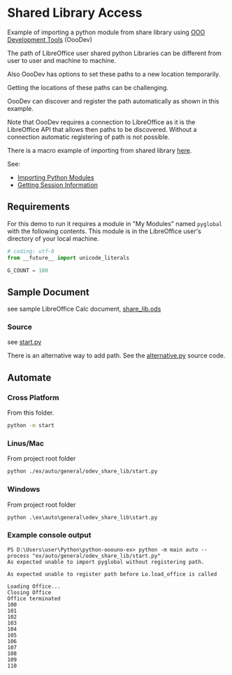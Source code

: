 # Shared Library Access

Example of importing a python module from share library using [OOO Development Tools] (OooDev)

The path of LibreOffice user shared python Libraries can be different from
user to user and machine to machine.

Also OooDev has options to set these paths to a new location temporarily.

Getting the locations of these paths can be challenging.

OooDev can discover and register the path automatically as shown in this example.

Note that OooDev requires a connection to LibreOffice as it is the LibreOffice API
that allows then paths to be discovered. Without a connection automatic registering of path is not possible.

There is a macro example of importing from shared library [here](../../../general/odev_share_lib/).

See:

- [Importing Python Modules]
- [Getting Session Information]

## Requirements

For this demo to run it requires a module in "My Modules" named `pyglobal` with the following contents.
This module is in the LibreOffice user's directory of your local machine.

```py
# coding: utf-8
from __future__ import unicode_literals

G_COUNT = 100
```

## Sample Document

see sample LibreOffice Calc document, [share_lib.ods](share_lib.ods)

### Source

see [start.py](./start.py)

There is an alternative way to add path. See the [alternative.py](./alternative.py) source code.

## Automate

### Cross Platform

From this folder.

```sh
python -m start
```

### Linus/Mac

From project root folder

```sh
python ./ex/auto/general/odev_share_lib/start.py
```

### Windows

From project root folder

```ps
python .\ex\auto\general\odev_share_lib\start.py
```

### Example console output

```text
PS D:\Users\user\Python\python-ooouno-ex> python -m main auto --process "ex/auto/general/odev_share_lib/start.py"
As expected unable to import pyglobal without registering path.

As expected unable to register path before Lo.load_office is called

Loading Office...
Closing Office
Office terminated
100
101
102
103
104
105
106
107
108
109
110
```

[OOO Development Tools]: https://python-ooo-dev-tools.readthedocs.io/en/latest/
[Importing Python Modules]: https://help.libreoffice.org/latest/lo/text/sbasic/python/python_import.html
[Getting Session Information]: https://help.libreoffice.org/latest/lo/text/sbasic/python/python_session.html
